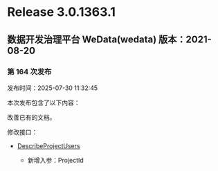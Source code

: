 # Release 3.0.1363.1

## 数据开发治理平台 WeData(wedata) 版本：2021-08-20

### 第 164 次发布

发布时间：2025-07-30 11:32:45

本次发布包含了以下内容：

改善已有的文档。

修改接口：

* [DescribeProjectUsers](https://cloud.tencent.com/document/api/1267/111852)

	* 新增入参：ProjectId




